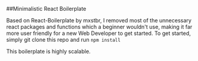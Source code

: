 ##Minimalistic React Boilerplate

Based on React-Boilerplate by mxstbr, I removed most of the unnecessary react packages and functions which a beginner wouldn't use, making it far more user friendly for a new Web Developer to get started.
To get started, simply git clone this repo and run `npm install`

This boilerplate is highly scalable. 
